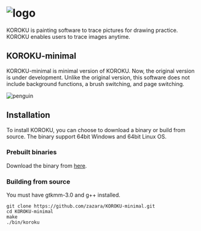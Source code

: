 # ![logo](https://user-images.githubusercontent.com/50822685/63415298-7ca65900-c438-11e9-9d3a-2709337a2c67.png)

KOROKU is painting software to trace pictures for drawing practice. 
KOROKU enables users to trace images anytime.

## KOROKU-minimal

KOROKU-minimal is minimal version of KOROKU.
Now, the original version is under development.
Unlike the original version, this software does not include background functions, a brush switching, and page switching.

![penguin](https://user-images.githubusercontent.com/50822685/63415473-c42ce500-c438-11e9-8bcd-c970268d8fbf.png)

## Installation

To install KOROKU, you can choose to download a binary or build from source. The binary support 64bit Windows and 64bit Linux OS.

### Prebuilt binaries

Download the binary from [here](https://github.com/zazara/KOROKU-minimal/releases).


### Building from source

You must have gtkmm-3.0 and g++ installed.

```
git clone https://github.com/zazara/KOROKU-minimal.git
cd KOROKU-minimal
make
./bin/koroku
```
